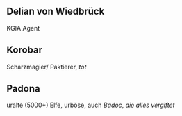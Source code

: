 ## Delian von Wiedbrück
KGIA Agent

## Korobar
Scharzmagier/ Paktierer, *tot*

## Padona 
uralte (5000+) Elfe, urböse, auch *Badoc*, *die alles vergiftet*


